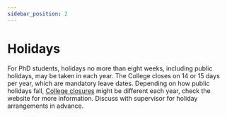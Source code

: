 ```yaml
---
sidebar_position: 2
---
```


# Holidays

For PhD students, holidays no more than eight weeks, including public holidays, may be taken in each year. The College closes on 14 or 15 days per year, which are mandatory leave dates. Depending on how public holidays fall, [College closures](https://www.imperial.ac.uk/human-resources/leave/college-closures/) might be different each year, check the website for more information. Discuss with supervisor for holiday arrangements in advance.
